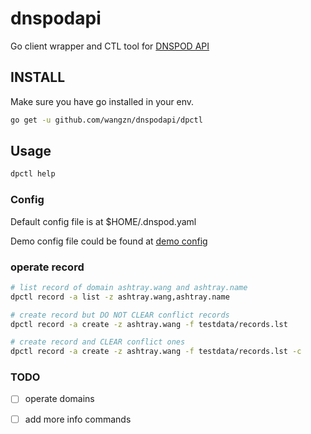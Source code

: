 # dnspodapi

Go client wrapper and CTL tool for [DNSPOD API]

## INSTALL

Make sure you have go installed in your env.

```bash
go get -u github.com/wangzn/dnspodapi/dpctl
```

## Usage

```bash
dpctl help
```

### Config

Default config file is at $HOME/.dnspod.yaml

Demo config file could be found at [demo config]

### operate record

```bash
# list record of domain ashtray.wang and ashtray.name
dpctl record -a list -z ashtray.wang,ashtray.name

# create record but DO NOT CLEAR conflict records
dpctl record -a create -z ashtray.wang -f testdata/records.lst

# create record and CLEAR conflict ones
dpctl record -a create -z ashtray.wang -f testdata/records.lst -c
```

### TODO
 
- [ ] operate domains
- [ ] add more info commands




[DNSPOD API]: https://www.dnspod.cn/docs/index.html
[demo config]: https://raw.githubusercontent.com/wangzn/dnspodapi/master/dpctl/testdata/dnspod.yaml

